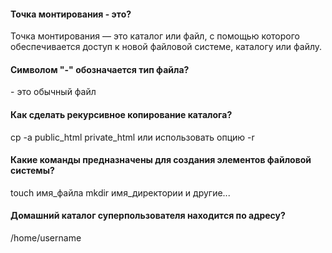 <h4>Точка монтирования - это?</h4>
Точка монтирования — это каталог или файл, с помощью которого обеспечивается доступ к новой файловой системе, каталогу или файлу.
<h4>Символом "-" обозначается тип файла?</h4>
- это обычный файл
<h4>Как сделать рекурсивное копирование каталога?</h4>
cp -a public_html private_html или использовать опцию -r
<h4>Какие команды предназначены для создания элементов файловой системы?</h4>
touch имя_файла
mkdir имя_директории и другие...
<h4>Домашний каталог суперпользователя находится по адресу?</h4>
/home/username
